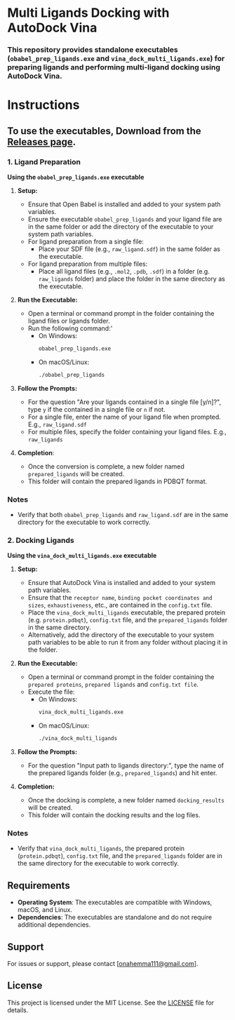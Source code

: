 # Multi Ligands Docking with AutoDock Vina

### This repository provides standalone executables (`obabel_prep_ligands.exe` and `vina_dock_multi_ligands.exe`) for preparing ligands and performing multi-ligand docking using AutoDock Vina.

# Instructions

## To use the executables, Download from the [Releases page](https://github.com/OnahPmi/Multiple-Ligand-Docking-with-Vina/releases/tag/v1.0.0).

### 1. Ligand Preparation

**Using the `obabel_prep_ligands.exe` executable**

1. **Setup:**
   - Ensure that Open Babel is installed and added to your system path variables.
   - Ensure the executable `obabel_prep_ligands` and your ligand file are in the same folder or add the directory of the executable to your system path variables.
   - For ligand preparation from a single file:
     - Place your SDF file (e.g., `raw_ligand.sdf`) in the same folder as the executable.
   - For ligand preparation from multiple files:
     - Place all ligand files (e.g., `.mol2`, `.pdb`, `.sdf`) in a folder (e.g. `raw_ligands` folder) and place the folder in the same directory as the executable.

3. **Run the Executable:**
   - Open a terminal or command prompt in the folder containing the ligand files or ligands folder.
   - Run the following command:'
     - On Windows:
       ```bash
       obabel_prep_ligands.exe
       ```
     - On macOS/Linux:
       ```bash
       ./obabel_prep_ligands
       ```
       
4. **Follow the Prompts:**
   - For the question "Are your ligands contained in a single file [y/n]?", type `y` if the contained in a single file or `n` if not.
   - For a single file, enter the name of your ligand file when prompted. E.g., `raw_ligand.sdf`
   - For multiple files, specify the folder containing your ligand files. E.g., `raw_ligands`

5. **Completion**:
   - Once the conversion is complete, a new folder named `prepared_ligands` will be created.
   - This folder will contain the prepared ligands in PDBQT format.

### Notes
- Verify that both `obabel_prep_ligands` and `raw_ligand.sdf` are in the same directory for the executable to work correctly.

### 2. Docking Ligands

**Using the `vina_dock_multi_ligands.exe` executable**

1. **Setup:**
   - Ensure that AutoDock Vina is installed and added to your system path variables.
   - Ensure that the `receptor name`, `binding pocket coordinates and sizes`, `exhaustiveness`, etc., are contained in the `config.txt` file.
   - Place the `vina_dock_multi_ligands` executable, the prepared protein (e.g. `protein.pdbqt`), `config.txt` file, and the `prepared_ligands` folder in the same directory.
   - Alternatively, add the directory of the executable to your system path variables to be able to run it from any folder without placing it in the folder.

2. **Run the Executable:**
   - Open a terminal or command prompt in the folder containing the `prepared proteins`, `prepared ligands` and `config.txt file`.
   - Execute the file:
     - On Windows:
       ```bash
       vina_dock_multi_ligands.exe
       ```
     - On macOS/Linux:
       ```bash
       ./vina_dock_multi_ligands
       ```

3. **Follow the Prompts:**
    - For the question "Input path to ligands directory:", type the name of the prepared ligands folder (e.g., `prepared_ligands`) and hit enter.

4. **Completion:**
   - Once the docking is complete, a new folder named `docking_results` will be created.
   - This folder will contain the docking results and the log files.

### Notes
- Verify that `vina_dock_multi_ligands`, the prepared protein (`protein.pdbqt`), `config.txt` file, and the `prepared_ligands` folder are in the same directory for the executable to work correctly.

## Requirements

- **Operating System**: The executables are compatible with Windows, macOS, and Linux.
- **Dependencies**: The executables are standalone and do not require additional dependencies.

## Support

For issues or support, please contact [onahemma111@gmail.com].

## License

This project is licensed under the MIT License. See the [LICENSE](LICENSE) file for details.
